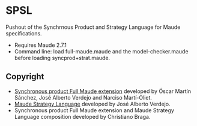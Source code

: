 # SPSL
Pushout of the Synchrnous Product and Strategy Language for Maude specifications.

* Requires Maude 2.7.1
* Command line: load full-maude.maude and the model-checker.maude before loading syncprod+strat.maude.

## Copyright
* [Synchronous product Full Maude extension](http://maude.sip.ucm.es/syncprod) developed by Óscar Martín Sánchez, José Alberto Verdejo and Narciso Martí-Oliet.
* [Maude Strategy Language](http://maude.sip.ucm.es/strategies/) developed by José Alberto Verdejo.
* Synchronous product Full Maude extension and Maude Strategy Language composition developed by Christiano Braga.
